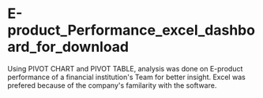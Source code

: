 # E-product_Performance_excel_dashboard_for_download
Using PIVOT CHART and PIVOT TABLE, analysis was done on E-product performance of a financial institution's Team for better insight. 
Excel was prefered because of the company's familarity with the software.
